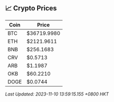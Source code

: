 ## 📈 Crypto Prices

| Coin | Price |
| ---- | ----- |
| BTC | $36719.9980 |
| ETH | $2121.9611 |
| BNB | $256.1683 |
| CRV | $0.5713 |
| ARB | $1.1987 |
| OKB | $60.2210 |
| DOGE | $0.0744 |

_Last Updated: 2023-11-10 13:59:15.155 +0800 HKT_